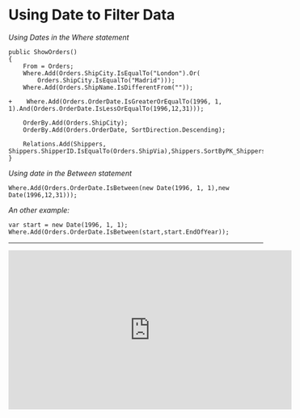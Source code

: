 ﻿# Using Date to Filter Data

*Using Dates in the Where statement*
```csdiff
public ShowOrders()
{
    From = Orders;
    Where.Add(Orders.ShipCity.IsEqualTo("London").Or(
        Orders.ShipCity.IsEqualTo("Madrid")));
    Where.Add(Orders.ShipName.IsDifferentFrom(""));

+    Where.Add(Orders.OrderDate.IsGreaterOrEqualTo(1996, 1, 1).And(Orders.OrderDate.IsLessOrEqualTo(1996,12,31)));

    OrderBy.Add(Orders.ShipCity);
    OrderBy.Add(Orders.OrderDate, SortDirection.Descending);

    Relations.Add(Shippers, Shippers.ShipperID.IsEqualTo(Orders.ShipVia),Shippers.SortByPK_Shippers);
}
```
*Using date in the Between statement*
```csdiff
Where.Add(Orders.OrderDate.IsBetween(new Date(1996, 1, 1),new Date(1996,12,31)));
```
*An other example:*
```csdiff
var start = new Date(1996, 1, 1);
Where.Add(Orders.OrderDate.IsBetween(start,start.EndOfYear));
```


---

<iframe width="560" height="315" src="https://www.youtube.com/embed/B_Xqlz1Cy-U?list=PL1DEQjXG2xnJNTIi_lrTxD83bf5-8mrRP" frameborder="0" allowfullscreen></iframe>

